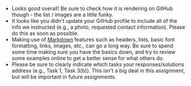 - Looks good overall! Be sure to check how it is rendering on GitHub though - the list / images are a little funky. 
- It looks like you didn't update your GitHub profile to include all of the info we instructed (e.g., a photo, requested contact information). Please do this as soon as possible.
- Making use of [Markdown](https://www.markdownguide.org) features such as headers, lists, basic font formatting, links, images, etc., can go a long way. Be sure to spend some time making sure you have the basics down, and try to review some examples online to get a better sense for what others do.
- Please be sure to clearly indicate which tasks your responses/solutions address (e.g., Task 1, Task 3(b)). This isn't a big deal in this assignment, but will be important in future assignments.
